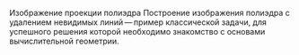 Изображение проекции полиэдра
Построение изображения полиэдра с удалением невидимых линий — пример классической задачи, для успешного решения которой необходимо знакомство с основами вычислительной геометрии.
